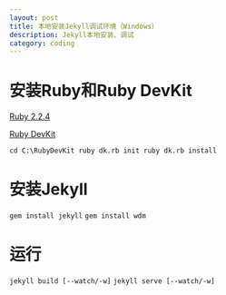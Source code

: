 ```yaml
---
layout: post
title: 本地安装Jekyll调试环境（Windows）
description: Jekyll本地安装、调试
category: coding
---
```

# 安装Ruby和Ruby DevKit
[Ruby 2.2.4](http://dl.bintray.com/oneclick/rubyinstaller/rubyinstaller-2.2.4.exe)

[Ruby DevKit](http://dl.bintray.com/oneclick/rubyinstaller/DevKit-mingw64-32-4.7.2-20130224-1151-sfx.exe)

`cd C:\RubyDevKit
ruby dk.rb init
ruby dk.rb install`

# 安装Jekyll
`gem install jekyll`
`gem install wdm`

# 运行
`jekyll build [--watch/-w]`
`jekyll serve [--watch/-w]`

